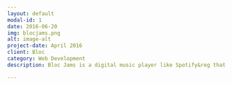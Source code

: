 ```yaml
---
layout: default
modal-id: 1
date: 2016-06-20
img: blocjams.png
alt: image-alt
project-date: April 2016
client: Bloc
category: Web Development
description: Bloc Jams is a digital music player like Spotify&reg that was built during the foundational portion of the Bloc(www.bloc.io) front end web development course.  The initial application was constructed using HTML, CSS, Javascript and jQuery. For my first front end project I refactored the application using AngularJS and Grunt.

---
```

